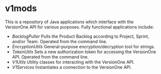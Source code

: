 # v1mods
 This is a repository of Java applications which interface with the VersionOne API for various purposes. Fully functional applications include:

 *   _BacklogPuller_ Pulls the Product Backlog according to Project, Sprint, and/or Team. Operated from the command line.
 *   _EncryptionUtils_ General-purpose encryption/decryption tool for strings.
 *   _TokenUtils_ Sets a new authorization token for accessing the VersionOne API. Operated from the command line.
 *   _V1Utils_ Utility classes for interacting with the VersionOne API.
 *   _V1Services_ Instantiates a connection to the VersionOne API.
 	
 	
 
